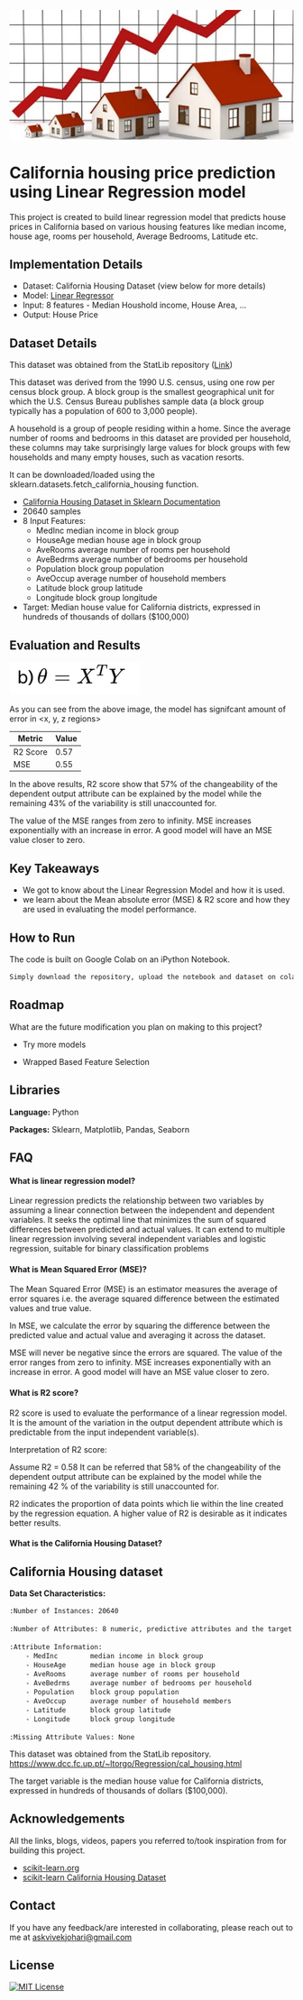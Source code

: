 
![Logo](https://github.com/vivekjohari/California_Housing_Price_Predictor/blob/main/California_Housing_Price_Predictor.png)


# California housing price prediction using Linear Regression model

This project is created to build linear regression model that predicts house prices in California based on various housing features like median income, house age, rooms per household, Average Bedrooms, Latitude etc.


## Implementation Details

- Dataset: California Housing Dataset (view below for more details)
- Model: [Linear Regressor](https://scikit-learn.org/stable/modules/generated/sklearn.linear_model.LinearRegression.html)
- Input: 8 features - Median Houshold income, House Area, ...
- Output: House Price

## Dataset Details

This dataset was obtained from the StatLib repository ([Link](https://www.dcc.fc.up.pt/~ltorgo/Regression/cal_housing.html))

This dataset was derived from the 1990 U.S. census, using one row per census block group. A block group is the smallest geographical unit for which the U.S. Census Bureau publishes sample data (a block group typically has a population of 600 to 3,000 people).

A household is a group of people residing within a home. Since the average number of rooms and bedrooms in this dataset are provided per household, these columns may take surprisingly large values for block groups with few households and many empty houses, such as vacation resorts.

It can be downloaded/loaded using the sklearn.datasets.fetch_california_housing function.

- [California Housing Dataset in Sklearn Documentation](https://scikit-learn.org/stable/modules/generated/sklearn.datasets.fetch_california_housing.html)
- 20640 samples
- 8 Input Features: 
    - MedInc median income in block group
    - HouseAge median house age in block group
    - AveRooms average number of rooms per household
    - AveBedrms average number of bedrooms per household
    - Population block group population
    - AveOccup average number of household members
    - Latitude block group latitude
    - Longitude block group longitude
- Target: Median house value for California districts, expressed in hundreds of thousands of dollars ($100,000)

## Evaluation and Results
![alt text](https://github.com/123ofai/Demo-Project-Repo/blob/main/results/test.png)

As you can see from the above image, the model has signifcant amount of error in <x, y, z regions>

| Metric        | Value         |
| ------------- | ------------- |
| R2 Score      | 0.57  |
| MSE           | 0.55  |

In the above results, R2 score show that 57% of the changeability of the dependent output attribute can be explained by the model while the remaining 43% of the variability is still unaccounted for.

The value of the MSE ranges from zero to infinity. MSE increases exponentially with an increase in error. A good model will have an MSE value closer to zero.

## Key Takeaways

- We got to know about the Linear Regression Model and how it is used.
- we learn about the Mean absolute error (MSE) & R2 score and how they are used in evaluating the model performance. 


## How to Run

The code is built on Google Colab on an iPython Notebook. 

```bash
Simply download the repository, upload the notebook and dataset on colab, and hit play!
```


## Roadmap

What are the future modification you plan on making to this project?

- Try more models

- Wrapped Based Feature Selection


## Libraries 

**Language:** Python

**Packages:** Sklearn, Matplotlib, Pandas, Seaborn


## FAQ

#### What is linear regression model?

Linear regression predicts the relationship between two variables by assuming a linear connection between the independent and dependent variables. It seeks the optimal line that minimizes the sum of squared differences between predicted and actual values. It can extend to multiple linear regression involving several independent variables and logistic regression, suitable for binary classification problems

#### What is Mean Squared Error (MSE)?

The Mean Squared Error (MSE) is an estimator measures the average of error squares i.e. the average squared difference between the estimated values and true value.

In MSE, we calculate the error by squaring the difference between the predicted value and actual value and averaging it across the dataset. 

MSE will never be negative since the errors are squared. The value of the error ranges from zero to infinity. MSE increases exponentially with an increase in error. A good model will have an MSE value closer to zero.


#### What is R2 score?
R2 score is used to evaluate the performance of a linear regression model. It is the amount of the variation in the output dependent attribute which is predictable from the input independent variable(s). 

Interpretation of R2 score:

Assume R2 = 0.58
It can be referred that 58% of the changeability of the dependent output attribute can be explained by the model while the remaining 42 % of the variability is still unaccounted for.

R2 indicates the proportion of data points which lie within the line created by the regression equation. A higher value of R2 is desirable as it indicates better results.

#### What is the California Housing Dataset?

California Housing dataset
--------------------------

**Data Set Characteristics:**

    :Number of Instances: 20640

    :Number of Attributes: 8 numeric, predictive attributes and the target

    :Attribute Information:
        - MedInc        median income in block group
        - HouseAge      median house age in block group
        - AveRooms      average number of rooms per household
        - AveBedrms     average number of bedrooms per household
        - Population    block group population
        - AveOccup      average number of household members
        - Latitude      block group latitude
        - Longitude     block group longitude

    :Missing Attribute Values: None

This dataset was obtained from the StatLib repository.
https://www.dcc.fc.up.pt/~ltorgo/Regression/cal_housing.html

The target variable is the median house value for California districts,
expressed in hundreds of thousands of dollars ($100,000).

## Acknowledgements

All the links, blogs, videos, papers you referred to/took inspiration from for building this project. 

 - [scikit-learn.org](https://scikit-learn.org/stable/user_guide.html)
 - [scikit-learn California Housing Dataset](https://scikit-learn.org/stable/modules/generated/sklearn.datasets.fetch_california_housing.html#sklearn.datasets.fetch_california_housing)
 


## Contact

If you have any feedback/are interested in collaborating, please reach out to me at askvivekjohari@gmail.com


## License

[![MIT License](https://img.shields.io/badge/License-MIT-green.svg)](https://choosealicense.com/licenses/mit/)

